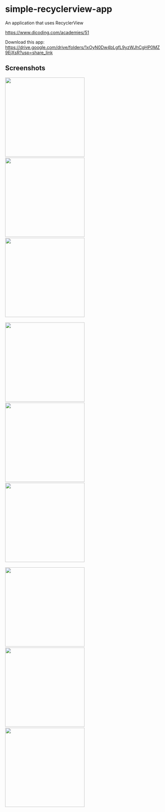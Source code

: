 # simple-recyclerview-app
An application that uses RecyclerView

https://www.dicoding.com/academies/51

Download this app: https://drive.google.com/drive/folders/1xOyN0Dw4bLgfL9yzWJhCgHP0MZ9EjXsR?usp=share_link

## Screenshots
<img src="assets/Splash.png"
width="256">&nbsp;&nbsp;&nbsp;
<img src="assets/Home1.png"
width="256">&nbsp;&nbsp;&nbsp;
<img src="assets/Home2.png"
width="256">&nbsp;&nbsp;&nbsp;

<img src="assets/Detail.png"
width="256">&nbsp;&nbsp;&nbsp;
<img src="assets/Detail1.png"
width="256">&nbsp;&nbsp;&nbsp;
<img src="assets/Detail2.png"
width="256">&nbsp;&nbsp;&nbsp;

<img src="assets/Detail3.png"
width="256">&nbsp;&nbsp;&nbsp;
<img src="assets/Logo.png"
width="256">&nbsp;&nbsp;&nbsp;
<img src="assets/Profile.png"
width="256">&nbsp;&nbsp;&nbsp;
